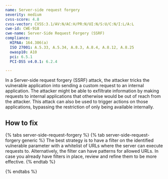 ```yaml
---
name: Server-side request forgery
severity: medium
cvss-score: 4.8
cvss-vector: CVSS:3.1/AV:N/AC:H/PR:N/UI:N/S:U/C:N/I:L/A:L
cwe-id: CWE-918
cwe-name: Server-Side Request Forgery (SSRF)
compliance:
  HIPAA: 164.306(a)
  ISO 27001: A.5.33, A.5.34, A.8.3, A.8.4, A.8.12, A.8.25
  owasp10: A10
  pci: 6.5.1
  PCI-DSS v4.0.1: 6.2.4

---            
```


In a Server-side request forgery (SSRF) attack, the attacker tricks the vulnerable application into sending a custom request to an internal application. The attacker might be able to exfiltrate information by making requests to internal applications that otherwise would be out of reach from the attacker. This attack can also be used to trigger actions on those applications, bypassing the restriction of only being available internally.

## How to fix

{% tabs server-side-request-forgery %}
{% tab server-side-request-forgery generic %}
The best strategy is to have a filter on the identified vulnerable parameter with a whitelist of URLs where the server can execute requests to. Alternatively, the filter can have patterns for allowed URLs. In case you already have filters in place, review and refine them to be more effective.
{% endtab %}

{% endtabs %}
